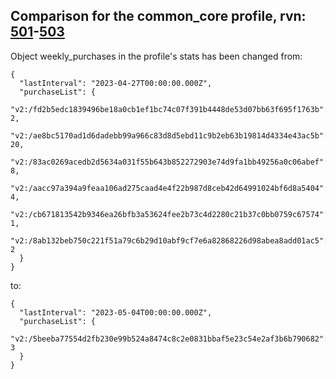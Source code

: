## Comparison for the common_core profile, rvn: [501](https://github.com/PRO100KatYT/FortniteProfileRevisions/tree/main/profiles/common_core/501%20common_core.json)-[503](https://github.com/PRO100KatYT/FortniteProfileRevisions/tree/main/profiles/common_core/503%20common_core.json)

Object weekly_purchases in the profile's stats has been changed from:

```
{
  "lastInterval": "2023-04-27T00:00:00.000Z",
  "purchaseList": {
    "v2:/fd2b5edc1839496be18a0cb1ef1bc74c07f391b4448de53d07bb63f695f1763b": 2,
    "v2:/ae8bc5170ad1d6dadebb99a966c83d8d5ebd11c9b2eb63b19814d4334e43ac5b": 20,
    "v2:/83ac0269acedb2d5634a031f55b643b852272903e74d9fa1bb49256a0c06abef": 8,
    "v2:/aacc97a394a9feaa106ad275caad4e4f22b987d8ceb42d64991024bf6d8a5404": 4,
    "v2:/cb671813542b9346ea26bfb3a53624fee2b73c4d2280c21b37c0bb0759c67574": 1,
    "v2:/8ab132beb750c221f51a79c6b29d10abf9cf7e6a82868226d98abea8add01ac5": 2
  }
}
```

to:

```
{
  "lastInterval": "2023-05-04T00:00:00.000Z",
  "purchaseList": {
    "v2:/5beeba77554d2fb230e99b524a8474c8c2e0831bbaf5e23c54e2af3b6b790682": 3
  }
}
```

<br><br>

